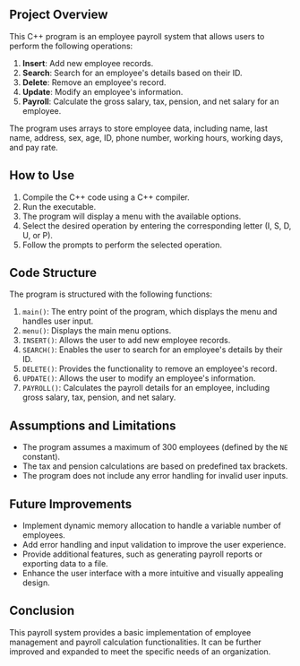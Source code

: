 
## Project Overview
This C++ program is an employee payroll system that allows users to perform the following operations:

1. **Insert**: Add new employee records.
2. **Search**: Search for an employee's details based on their ID.
3. **Delete**: Remove an employee's record.
4. **Update**: Modify an employee's information.
5. **Payroll**: Calculate the gross salary, tax, pension, and net salary for an employee.

The program uses arrays to store employee data, including name, last name, address, sex, age, ID, phone number, working hours, working days, and pay rate.

## How to Use
1. Compile the C++ code using a C++ compiler.
2. Run the executable.
3. The program will display a menu with the available options.
4. Select the desired operation by entering the corresponding letter (I, S, D, U, or P).
5. Follow the prompts to perform the selected operation.

## Code Structure
The program is structured with the following functions:

1. `main()`: The entry point of the program, which displays the menu and handles user input.
2. `menu()`: Displays the main menu options.
3. `INSERT()`: Allows the user to add new employee records.
4. `SEARCH()`: Enables the user to search for an employee's details by their ID.
5. `DELETE()`: Provides the functionality to remove an employee's record.
6. `UPDATE()`: Allows the user to modify an employee's information.
7. `PAYROLL()`: Calculates the payroll details for an employee, including gross salary, tax, pension, and net salary.

## Assumptions and Limitations
- The program assumes a maximum of 300 employees (defined by the `NE` constant).
- The tax and pension calculations are based on predefined tax brackets.
- The program does not include any error handling for invalid user inputs.

## Future Improvements
- Implement dynamic memory allocation to handle a variable number of employees.
- Add error handling and input validation to improve the user experience.
- Provide additional features, such as generating payroll reports or exporting data to a file.
- Enhance the user interface with a more intuitive and visually appealing design.

## Conclusion
This payroll system provides a basic implementation of employee management and payroll calculation functionalities. It can be further improved and expanded to meet the specific needs of an organization.
